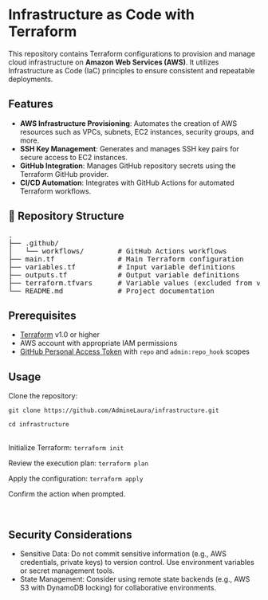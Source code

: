 # Infrastructure as Code with Terraform

This repository contains Terraform configurations to provision and manage cloud infrastructure on **Amazon Web Services (AWS)**. 
It utilizes Infrastructure as Code (IaC) principles to ensure consistent and repeatable deployments.

## Features

- **AWS Infrastructure Provisioning**: Automates the creation of AWS resources such as VPCs, subnets, EC2 instances, security groups, and more.
- **SSH Key Management**: Generates and manages SSH key pairs for secure access to EC2 instances.
- **GitHub Integration**: Manages GitHub repository secrets using the Terraform GitHub provider.
- **CI/CD Automation**: Integrates with GitHub Actions for automated Terraform workflows.

## 📁 Repository Structure
<pre>
.
├── .github/
│   └── workflows/        # GitHub Actions workflows
├── main.tf               # Main Terraform configuration
├── variables.tf          # Input variable definitions
├── outputs.tf            # Output variable definitions
├── terraform.tfvars      # Variable values (excluded from version control)
└── README.md             # Project documentation
</pre>

## Prerequisites

- [Terraform](https://www.terraform.io/downloads.html) v1.0 or higher
- AWS account with appropriate IAM permissions
- [GitHub Personal Access Token](https://github.com/settings/tokens) with `repo` and `admin:repo_hook` scopes

## Usage

Clone the repository:

   ```git clone https://github.com/AdmineLaura/infrastructure.git```
   
   ```cd infrastructure```
<br>
<br>

 Initialize Terraform:
 ```terraform init```

 Review the execution plan:
 ```terraform plan```

 Apply the configuration:
 ```terraform apply```

Confirm the action when prompted.

<br>

## Security Considerations
- Sensitive Data: Do not commit sensitive information (e.g., AWS credentials, private keys) to version control. Use environment variables or secret management tools.
- State Management: Consider using remote state backends (e.g., AWS S3 with DynamoDB locking) for collaborative environments.
